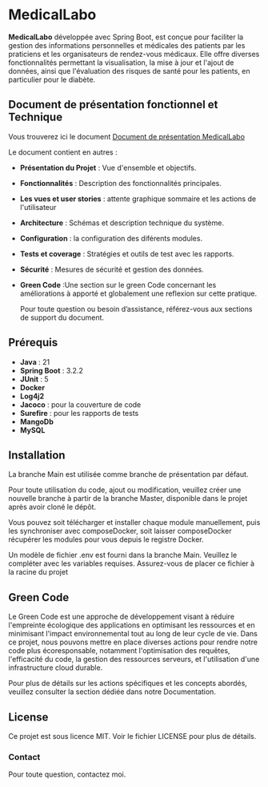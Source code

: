 # MedicalLabo

**MedicalLabo** développée avec Spring Boot, est conçue pour faciliter la gestion des informations personnelles et médicales des patients par les praticiens et les organisateurs de rendez-vous médicaux. Elle offre diverses fonctionnalités permettant la visualisation, la mise à jour et l'ajout de données, ainsi que l'évaluation des risques de santé pour les patients, en particulier pour le diabète.

## Document de présentation fonctionnel et Technique

Vous trouverez ici le document [Document de présentation MedicalLabo ](https://github.com/theryeddari/medi_labo/blob/ccb95cd4bf99dc5f096c2c5a1fb6a63a70b0b8c7/Documentation%20technique%20et%20fonctionnelle%20Medical%20Labo.pdf)

Le document contient en autres :

- **Présentation du Projet** : Vue d'ensemble et objectifs.
- **Fonctionnalités** : Description des fonctionnalités principales.
- **Les vues et user stories** : attente graphique sommaire et les actions de l'utilisateur 
- **Architecture** : Schémas et description technique du système.
- **Configuration** : la configuration des diférents modules.
- **Tests et coverage** : Stratégies et outils de test avec les rapports.
- **Sécurité** : Mesures de sécurité et gestion des données.
- **Green Code** :Une section sur le green Code concernant les améliorations à apporté et globalement une reflexion sur cette pratique.

  Pour toute question ou besoin d’assistance, référez-vous aux sections de support du document.

## Prérequis

- **Java** : 21
- **Spring Boot** : 3.2.2
- **JUnit** : 5
- **Docker** 
- **Log4j2**
- **Jacoco** : pour la couverture de code
- **Surefire** : pour les rapports de tests
- **MangoDb**
- **MySQL**
  
## Installation

La branche Main est utilisée comme branche de présentation par défaut.

Pour toute utilisation du code, ajout ou modification, veuillez créer une nouvelle branche à partir de la branche Master, disponible dans le projet après avoir cloné le dépôt.

Vous pouvez soit télécharger et installer chaque module manuellement, puis les synchroniser avec composeDocker, soit laisser composeDocker récupérer les modules pour vous depuis le registre Docker.

Un modèle de fichier .env est fourni dans la branche Main. Veuillez le compléter avec les variables requises. Assurez-vous de placer ce fichier à la racine du projet

## Green Code

Le Green Code est une approche de développement visant à réduire l'empreinte écologique des applications en optimisant les ressources et en minimisant l'impact environnemental tout au long de leur cycle de vie. Dans ce projet, nous pouvons mettre en place diverses actions pour rendre notre code plus écoresponsable, notamment l'optimisation des requêtes, l'efficacité du code, la gestion des ressources serveurs, et l'utilisation d'une infrastructure cloud durable.

Pour plus de détails sur les actions spécifiques et les concepts abordés, veuillez consulter la section dédiée dans notre Documentation.

## License
Ce projet est sous licence MIT. Voir le fichier LICENSE pour plus de détails.

### Contact
Pour toute question, contactez moi.
